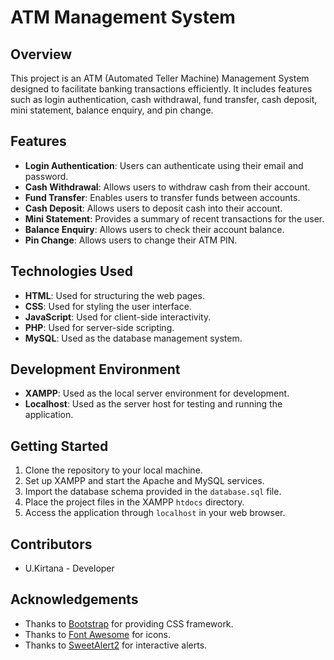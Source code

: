 # ATM Management System

## Overview

This project is an ATM (Automated Teller Machine) Management System designed to facilitate banking transactions efficiently. It includes features such as login authentication, cash withdrawal, fund transfer, cash deposit, mini statement, balance enquiry, and pin change.

## Features

- **Login Authentication**: Users can authenticate using their email and password.
- **Cash Withdrawal**: Allows users to withdraw cash from their account.
- **Fund Transfer**: Enables users to transfer funds between accounts.
- **Cash Deposit**: Allows users to deposit cash into their account.
- **Mini Statement**: Provides a summary of recent transactions for the user.
- **Balance Enquiry**: Allows users to check their account balance.
- **Pin Change**: Allows users to change their ATM PIN.

## Technologies Used

- **HTML**: Used for structuring the web pages.
- **CSS**: Used for styling the user interface.
- **JavaScript**: Used for client-side interactivity.
- **PHP**: Used for server-side scripting.
- **MySQL**: Used as the database management system.

## Development Environment

- **XAMPP**: Used as the local server environment for development.
- **Localhost**: Used as the server host for testing and running the application.

## Getting Started

1. Clone the repository to your local machine.
2. Set up XAMPP and start the Apache and MySQL services.
3. Import the database schema provided in the `database.sql` file.
4. Place the project files in the XAMPP `htdocs` directory.
5. Access the application through `localhost` in your web browser.

## Contributors

- U.Kirtana - Developer

## Acknowledgements

- Thanks to [Bootstrap](https://getbootstrap.com/) for providing CSS framework.
- Thanks to [Font Awesome](https://fontawesome.com/) for icons.
- Thanks to [SweetAlert2](https://sweetalert2.github.io/) for interactive alerts.

